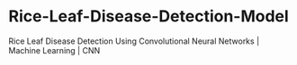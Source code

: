 # Rice-Leaf-Disease-Detection-Model
Rice Leaf Disease Detection Using Convolutional Neural Networks | Machine Learning  | CNN
